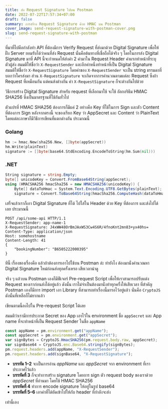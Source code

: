 ```yaml
---
title: ส่ง Request Signature ไปบน Postman
date: 2022-07-22T17:57:34+07:00
draft: false
summary: การสร้าง Request Signature ด้วย HMAC บน Postman
cover_image: send-request-signature-with-postman-cover.png
slug: send-request-signature-with-postman
---
```


ที่มาที่ไปคือกำลังทำ API ที่ต้องมีการ Verify Request ที่ส่งมาด้วย Digital Signature เพื่อให้ฝั่ง Server ยอมรับได้ว่าคนที่ส่ง Request นั้นคือต้นทางที่เชื่อถือได้จริง ๆ โดยในการส่ง Digital Signature มาที่ API นี้จะกำหนดให้ส่งค่า 2 ค่ามาใน Request Header ค่าแรกทำหน้าที่ระบุตัวผู้ส่ง สมมติให้ชื่อว่า `X-RequestSender` และอีกค่าหนึ่งทำหน้าที่เป็น Digital Signature สมมติให้ชื่อว่า `X-RequestSignature` โดยค่าของ `X-RequestSender` จะเป็น string ธรรมดาที่บอกว่าใครส่งมา ส่วน `X-RequestSignature` จะเกิดจากการคำนวณตามแต่ละ Request ซึ่งถ้า Request ที่เหมือนกัน แต่คนส่งต่างกัน ค่า `X-RequestSignature` ก็จะต่างกันไปด้วย

วิธีการสร้าง Digital Signature สำหรับ request ที่เลือกมาใช้ จะใช้ อัลกอริธึม HMAC SHA256 ซึ่งเป็นมาตรฐานที่ใช้กันทั่วไป

ตัวแปรที่ HMAC SHA256 ต้องการก็มีแค่ 2 อย่างคือ Key ที่ใช้ในการ Sign และตัว Content ที่ต้องการ Sign หลังจากตรงนี้ จะของเรียก Key ว่า AppSecret และ Content ว่า PlainText โดยแต่ละภาษาก็มีวิธีการเขียนที่แตกต่างกัน ประมาณนี้

### Golang

```go
hm := hmac.New(sha256.New, []byte(appSecret))
hm.Write(plainText)
signature := []byte(base64.StdEncoding.EncodeToString(hm.Sum(nil)))
```

### .NET

```csharp
String signature = string.Empty;
byte[] unicodeKey = Convert.FromBase64String(appSecret);
using (HMACSHA256 hmacSha256 = new HMACSHA256(unicodeKey)) {
    Byte[] dataToHmac = System.Text.Encoding.UTF8.GetBytes(plainText);
    signature = Convert.ToBase64String(hmacSha256.ComputeHash(dataToHmac)); }
```

เสร็จแล้วเราก็เอา Digital Signature ที่ได้ ไปใส่ใน Header ด้วย Key ที่ต้องการ และส่งไปได้เลย ประมาณนี้

```http
POST /api/some-api HTTP/1.1
X-RequestSender: app-name-1
X-RequestSignature: J4xWW48OrBmJAxWS3Cw4S6R/4fnoKnt2mn83+yx40hs=
Content-Type: application/json
Host: somehostname
Content-Length: 41
{
    "bookingNumber": "B6505222000395"
}
```

ทีนี้ เรื่องของเรื่องคือ แล้วถ้าต้องการเอาไปใช้บน Postman ล่ะ ทำยังไง ต้องมานั่งคำนวณหา Digital Signature ใหม่ก่อนส่งทุกครั้งเหรอ เสียเวลาน่าดู

จริง ๆ แล้วบน Postman เองก็มีฟีเจอร์ Pre-request Script เพื่อให้เราสามารถปรับแต่ง Request ของเราก่อนส่งได้อยู่แล้ว ดังนั้น เราไม่จำเป็นต้องมานั่งทำทุกครั้งให้เสียเวลา ที่สำคัญ Postman เองก็มีการ import เอา Library ที่สามารถทำเรื่องนี้มารอไว้อยู่แล้ว นั่นคือ `CryptoJS` ดังนั้นที่เหลือก็ไม่ยากแล้ว

เขียนตามนี้ลงไปใน Pre-request Script ได้เลย

สมมติว่าเรามีการประกาศ Secret ของ App เอาไว้ใน environment ชื่อ `appSecret` และ App name ที่จะทำหน้าที่เป็น Request Sender ในชื่อ `appName`

```js
const appName = pm.environment.get("appName");
const appSecret = pm.environment.get("appSecret");
var signBytes = CryptoJS.HmacSHA256(pm.request.body.raw, appSecret);
var signBase64 = CryptoJS.enc.Base64.stringify(signBytes);
pm.request.headers.add(appName, "X-RequestSender");
pm.request.headers.add(signBase64, "X-RequestSignature");
```

* **บรรทัด 1–2** จะเป็นการอ่าน *appName* และ *appSecret* จาก environment ที่เราประกาศไว้แล้ว
* **บรรทัดที่ 3** ก็จะทำการสร้าง signature โดยการ sign ตัว request body ของเราด้วย *appSecret* ที่อ่านมา โดยใช้ HMAC SHA256
* **บรรทัดที่ 4** ทำการ encode signature ให้อยู่ในรูป base64
* **บรรทัดที่ 5–6** เอาค่าที่ได้ยัดเข้าไปให้กับ header ที่กำลังจะส่ง

เท่านี้เอง